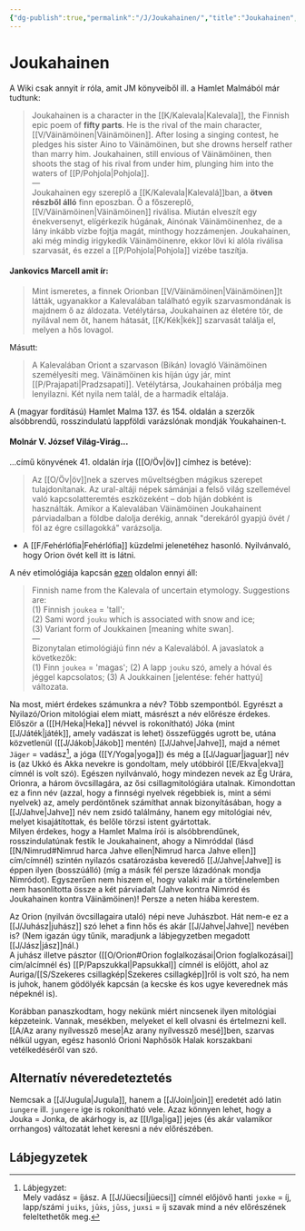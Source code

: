 ```yaml
---
{"dg-publish":true,"permalink":"/J/Joukahainen/","title":"Joukahainen","tags":["dg_uploaded","Englishtexttranslated"],"created":"2023-10-15T02:46","updated":"2023-11-25T01:09"}
---
```



# Joukahainen

A Wiki csak annyit ír róla, amit JM könyveiből ill. a Hamlet Malmából már tudtunk:  
> Joukahainen is a character in the [[K/Kalevala\|Kalevala]], the Finnish epic poem of **fifty parts**. He is the rival of the main character, [[V/Väinämöinen\|Väinämöinen]]. After losing a singing contest, he pledges his sister Aino to Väinämöinen, but she drowns herself rather than marry him. Joukahainen, still envious of Väinämöinen, then shoots the stag of his rival from under him, plunging him into the waters of [[P/Pohjola\|Pohjola]].  
> —  
> Joukahainen egy szereplő a [[K/Kalevala\|Kalevalá]]ban, a **ötven részből álló** finn eposzban. Ő a főszereplő, [[V/Väinämöinen\|Väinämöinen]] riválisa. Miután elveszít egy énekversenyt, elígérkezik húgának, Ainónak Väinämöinenhez, de a lány inkább vízbe fojtja magát, minthogy hozzámenjen. Joukahainen, aki még mindig irigykedik Väinämöinenre, ekkor lövi ki alóla riválisa szarvasát, és ezzel a [[P/Pohjola\|Pohjola]] vizébe taszítja.

#### Jankovics Marcell amit ír:  

> Mint ismeretes, a finnek Orionban [[V/Väinämöinen\|Väinämöinen]]t látták, ugyanakkor a Kalevalában található egyik szarvasmondának is majdnem ő az áldozata. Vetélytársa, Joukahainen az életére tör, de nyilával nem őt, hanem hátasát, [[K/Kék\|kék]] szarvasát találja el, melyen a hős lovagol.  

Másutt:  
> A Kalevalában Oriont a szarvason (Bikán) lovagló Väinämöinen személyesíti meg. Väinämöinen kis híján úgy jár, mint [[P/Prajapati\|Pradzsapati]]. Vetélytársa, Joukahainen próbálja meg lenyilazni. Két nyila nem talál, de a harmadik eltalája.  

A (magyar fordítású) Hamlet Malma 137. és 154. oldalán a szerzők alsóbbrendű, rosszindulatú lappföldi varázslónak mondják Youkahainen-t.  

#### Molnár V. József Világ-Virág...

...című könyvének 41. oldalán írja ([[O/Öv\|öv]] címhez is betéve):  
> Az [[O/Öv\|öv]]nek a szerves műveltségben mágikus szerepet tulajdonítanak. Az ural-altáji népek sámánjai a felső világ szellemével való kapcsolatteremtés eszközeként – dob híján dobként is használták. Amikor a Kalevalában Väinämöinen Joukahainent párviadalban a földbe dalolja derékig, annak "derekáról gyapjú övét / föl az égre csillagokká" varázsolja.  
- A [[F/Fehérlófia\|Fehérlófia]] küzdelmi jelenetéhez hasonló. Nyilvánvaló, hogy Orion övét kell itt is látni.  

A név etimológiája kapcsán [ezen](https://www.nordicnames.de/wiki/Joukahainen) oldalon ennyi áll:  
> Finnish name from the Kalevala of uncertain etymology. Suggestions are:  
> (1) Finnish `joukea` = 'tall';  
> (2) Sami word `jouku` which is associated with snow and ice;  
> (3) Variant form of Joukkainen \[meaning white swan\].  
> —  
> Bizonytalan etimológiájú finn név a Kalevalából. A javaslatok a következők:  
> (1) Finn `joukea` = 'magas';
> (2) A lapp `jouku` szó, amely a hóval és jéggel kapcsolatos;
> (3) A Joukkainen \[jelentése: fehér hattyú\] változata.  

Na most, miért érdekes számunkra a név? Több szempontból. Egyrészt a Nyilazó/Orion mitológiai elem miatt, másrészt a név előrésze érdekes. Először a ([[H/Heka\|Heka]] névvel is rokonítható) Jóka (mint [[J/Játék\|játék]], amely vadászat is lehet) összefüggés ugrott be, utána közvetlenül ([[J/Jákob\|Jákob]] mentén) [[J/Jahve\|Jahve]], majd a német `Jäger` = vadász[^1], a jóga ([[Y/Yoga\|yoga]]) és még a [[J/Jaguar\|jaguar]] név is (az Ukkó és Akka nevekre is gondoltam, mely utóbbiról [[E/Ekva\|ekva]] címnél is volt szó). Egészen nyilvánvaló, hogy mindezen nevek az Ég Urára, Orionra, a három övcsillagára, az ősi csillagmitológiára utalnak. Kimondottan ez a finn név (azzal, hogy a finnségi nyelvek régebbiek is, mint a sémi nyelvek) az, amely perdöntőnek számíthat annak bizonyításában, hogy a [[J/Jahve\|Jahve]] név nem zsidó találmány, hanem egy mitológiai név, melyet kisajátítottak, és belőle törzsi istent gyártottak.  
Milyen érdekes, hogy a Hamlet Malma írói is alsóbbrendűnek, rosszindulatúnak festik le Joukahainent, ahogy a Nimróddal (lásd [[N/Nimrud#Nimrud harca Jahve ellen\|Nimrud harca Jahve ellen]] cím/címnél) szintén nyilazós csatározásba keveredő [[J/Jahve\|Jahve]] is éppen ilyen (bosszúálló) (míg a másik fél persze lázadónak mondja Nimródot). Egyszerűen nem hiszem el, hogy valaki már a történelemben nem hasonlította össze a két párviadalt (Jahve kontra Nimród és Joukahainen kontra Väinämöinen)! Persze a neten hiába kerestem.  

Az Orion (nyilván övcsillagaira utaló) népi neve Juhászbot. Hát nem-e ez a [[J/Juhász\|juhász]] szó lehet a finn hős és akár [[J/Jahve\|Jahve]] nevében is? (Nem igazán úgy tűnik, maradjunk a lábjegyzetben megadott [[J/Jász\|jász]]nál.)  
A juhász illetve pásztor ([[O/Orion#Orion foglalkozásai\|Orion foglalkozásai]] cím/alcímnél és) [[P/Papszukkal\|Papsukkal]] címnél is előjött, ahol az Auriga/[[S/Szekeres csillagkép\|Szekeres csillagkép]]ről is volt szó, ha nem is juhok, hanem gödölyék kapcsán (a kecske és kos ugye keverednek más népeknél is).  

Korábban panaszkodtam, hogy nekünk miért nincsenek ilyen mitológiai képzeteink. Vannak, mesékben, melyeket el kell olvasni és értelmezni kell. [[A/Az arany nyílvessző mese\|Az arany nyílvessző mesé]]ben, szarvas nélkül ugyan, egész hasonló Orioni Naphősök Halak korszakbani vetélkedéséről van szó.  

## Alternatív néveredeteztetés

Nemcsak a [[J/Jugula\|Jugula]], hanem a [[J/Join\|join]] eredetét adó latin `iungere` ill. `jungere` ige is rokonítható vele. Azaz könnyen lehet, hogy a Jouka = Jonka, de akárhogy is, az [[I/Iga\|iga]] jejes (és akár valamikor orrhangos) változatát lehet keresni a név előrészében.  

## Lábjegyzetek

[^1]: Lábjegyzet:  
Mely vadász = íjász. A [[J/Jüecsi\|jüecsi]] címnél előjövő hanti `joxke` = íj, lapp/számi `juiks`, `jūẋs`, `jūss`, `juxsi` = íj szavak mind a név előrészének feleltethetők meg.  